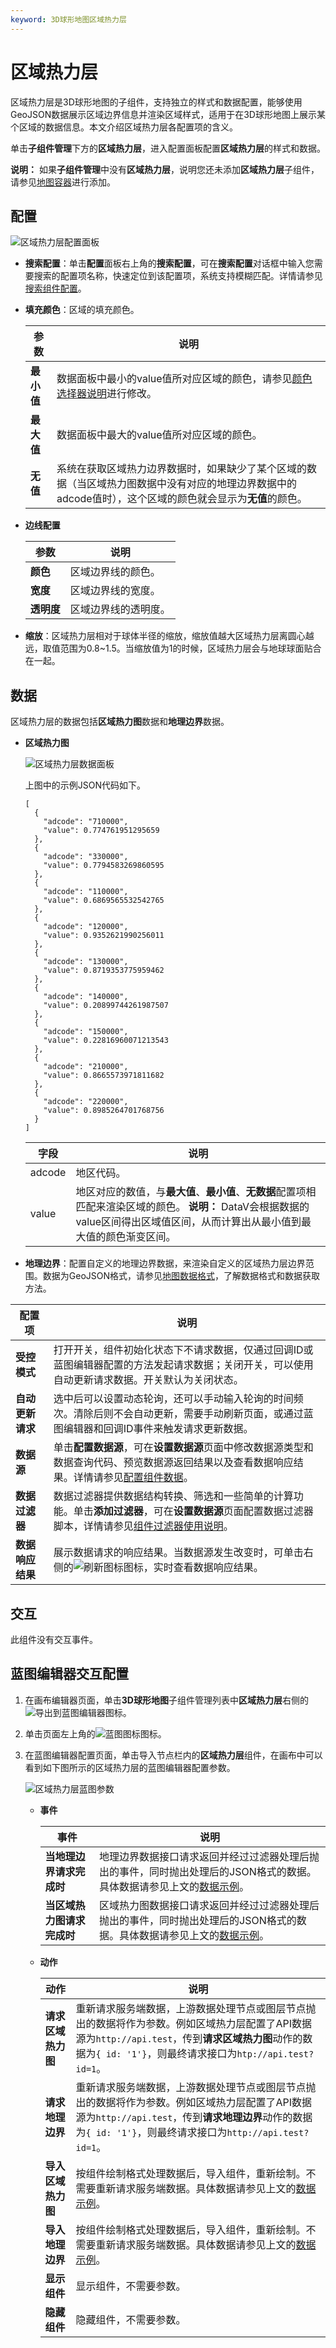 ```yaml
---
keyword: 3D球形地图区域热力层
---
```


# 区域热力层

区域热力层是3D球形地图的子组件，支持独立的样式和数据配置，能够使用GeoJSON数据展示区域边界信息并渲染区域样式，适用于在3D球形地图上展示某个区域的数据信息。本文介绍区域热力层各配置项的含义。

单击**子组件管理**下方的**区域热力层**，进入配置面板配置**区域热力层**的样式和数据。

**说明：** 如果**子组件管理**中没有**区域热力层**，说明您还未添加**区域热力层**子组件，请参见[地图容器](/intl.zh-CN/组件指南/3D球形地图/地图容器.md)进行添加。

## 配置

![区域热力层配置面板](https://static-aliyun-doc.oss-accelerate.aliyuncs.com/assets/img/zh-CN/1078068951/p72780.png)

-   **搜索配置**：单击**配置**面板右上角的**搜索配置**，可在**搜索配置**对话框中输入您需要搜索的配置项名称，快速定位到该配置项，系统支持模糊匹配。详情请参见[搜索组件配置]()。
-   **填充颜色**：区域的填充颜色。

    |参数|说明|
    |--|--|
    |**最小值**|数据面板中最小的value值所对应区域的颜色，请参见[颜色选择器说明](/intl.zh-CN/组件指南/配置项说明.md)进行修改。|
    |**最大值**|数据面板中最大的value值所对应区域的颜色。|
    |**无值**|系统在获取区域热力边界数据时，如果缺少了某个区域的数据（当区域热力图数据中没有对应的地理边界数据中的adcode值时），这个区域的颜色就会显示为**无值**的颜色。|

-   **边线配置**

    |参数|说明|
    |--|--|
    |**颜色**|区域边界线的颜色。|
    |**宽度**|区域边界线的宽度。|
    |**透明度**|区域边界线的透明度。|

-   **缩放**：区域热力层相对于球体半径的缩放，缩放值越大区域热力层离圆心越远，取值范围为0.8~1.5。当缩放值为1的时候，区域热力层会与地球球面贴合在一起。

## 数据

区域热力层的数据包括**区域热力图**数据和**地理边界**数据。

-   **区域热力图**

    ![区域热力层数据面板](https://static-aliyun-doc.oss-accelerate.aliyuncs.com/assets/img/zh-CN/1078068951/p72783.png)

    上图中的示例JSON代码如下。

    ```
    [
      {
        "adcode": "710000",
        "value": 0.774761951295659
      },
      {
        "adcode": "330000",
        "value": 0.7794583269860595
      },
      {
        "adcode": "110000",
        "value": 0.6869565532542765
      },
      {
        "adcode": "120000",
        "value": 0.9352621990256011
      },
      {
        "adcode": "130000",
        "value": 0.8719353775959462
      },
      {
        "adcode": "140000",
        "value": 0.20899744261987507
      },
      {
        "adcode": "150000",
        "value": 0.22816960071213543
      },
      {
        "adcode": "210000",
        "value": 0.8665573971811682
      },
      {
        "adcode": "220000",
        "value": 0.8985264701768756
      }
    ]
    ```

    |字段|说明|
    |--|--|
    |adcode|地区代码。|
    |value|地区对应的数值，与**最大值**、**最小值**、**无数据**配置项相匹配来渲染区域的颜色。 **说明：** DataV会根据数据的value区间得出区域值区间，从而计算出从最小值到最大值的颜色渐变区间。 |

-   **地理边界**：配置自定义的地理边界数据，来渲染自定义的区域热力层边界范围。数据为GeoJSON格式，请参见[地图数据格式](/intl.zh-CN/组件指南/基础平面地图组件/地图数据格式.md)，了解数据格式和数据获取方法。

|配置项|说明|
|---|--|
|**受控模式**|打开开关，组件初始化状态下不请求数据，仅通过回调ID或蓝图编辑器配置的方法发起请求数据；关闭开关，可以使用自动更新请求数据。开关默认为关闭状态。|
|**自动更新请求**|选中后可以设置动态轮询，还可以手动输入轮询的时间频次。清除后则不会自动更新，需要手动刷新页面，或通过蓝图编辑器和回调ID事件来触发请求更新数据。|
|**数据源**|单击**配置数据源**，可在**设置数据源**页面中修改数据源类型和数据查询代码、预览数据源返回结果以及查看数据响应结果。详情请参见[配置组件数据](/intl.zh-CN/管理组件/配置组件数据.md)。|
|**数据过滤器**|数据过滤器提供数据结构转换、筛选和一些简单的计算功能。单击**添加过滤器**，可在**设置数据源**页面配置数据过滤器脚本，详情请参见[组件过滤器使用说明](/intl.zh-CN/管理组件/组件数据过滤器使用说明/使用方法.md)。|
|**数据响应结果**|展示数据请求的响应结果。当数据源发生改变时，可单击右侧的![刷新图标 ](https://static-aliyun-doc.oss-accelerate.aliyuncs.com/assets/img/zh-CN/0376703061/p89093.png)图标，实时查看数据响应结果。|

## 交互

此组件没有交互事件。

## 蓝图编辑器交互配置

1.  在画布编辑器页面，单击**3D球形地图**子组件管理列表中**区域热力层**右侧的![导出到蓝图编辑器](https://static-aliyun-doc.oss-accelerate.aliyuncs.com/assets/img/zh-CN/2434449951/p89089.jpg)图标。
2.  单击页面左上角的![蓝图图标](https://static-aliyun-doc.oss-accelerate.aliyuncs.com/assets/img/zh-CN/2434449951/p89087.jpg)图标。
3.  在蓝图编辑器配置页面，单击导入节点栏内的**区域热力层**组件，在画布中可以看到如下图所示的区域热力层的蓝图编辑器配置参数。

    ![区域热力层蓝图参数](https://static-aliyun-doc.oss-accelerate.aliyuncs.com/assets/img/zh-CN/2078068951/p87789.jpg)

    -   **事件**

        |事件|说明|
        |--|--|
        |**当地理边界请求完成时**|地理边界数据接口请求返回并经过过滤器处理后抛出的事件，同时抛出处理后的JSON格式的数据。具体数据请参见上文的[数据示例](#section_91y_08w_c1t)。|
        |**当区域热力图请求完成时**|区域热力图数据接口请求返回并经过过滤器处理后抛出的事件，同时抛出处理后的JSON格式的数据。具体数据请参见上文的[数据示例](#section_91y_08w_c1t)。|

    -   **动作**

        |动作|说明|
        |--|--|
        |**请求区域热力图**|重新请求服务端数据，上游数据处理节点或图层节点抛出的数据将作为参数。例如区域热力层配置了API数据源为`http://api.test`，传到**请求区域热力图**动作的数据为`{ id: '1'}`，则最终请求接口为`htp://api.test?id=1`。|
        |**请求地理边界**|重新请求服务端数据，上游数据处理节点或图层节点抛出的数据将作为参数。例如区域热力层配置了API数据源为`http://api.test`，传到**请求地理边界**动作的数据为`{ id: '1'}`，则最终请求接口为`http://api.test?id=1`。|
        |**导入区域热力图**|按组件绘制格式处理数据后，导入组件，重新绘制。不需要重新请求服务端数据。具体数据请参见上文的[数据示例](#section_91y_08w_c1t)。|
        |**导入地理边界**|按组件绘制格式处理数据后，导入组件，重新绘制。不需要重新请求服务端数据。具体数据请参见上文的[数据示例](#section_91y_08w_c1t)。|
        |**显示组件**|显示组件，不需要参数。|
        |**隐藏组件**|隐藏组件，不需要参数。|


